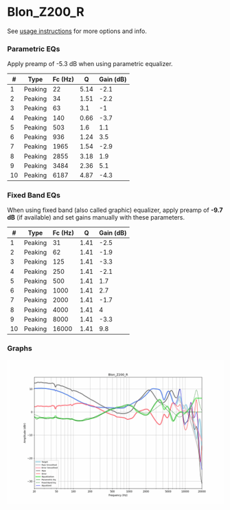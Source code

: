 # Blon_Z200_R
See [usage instructions](https://github.com/jaakkopasanen/AutoEq#usage) for more options and info.

### Parametric EQs
Apply preamp of -5.3 dB when using parametric equalizer.

|   # | Type    |   Fc (Hz) |    Q |   Gain (dB) |
|-----|---------|-----------|------|-------------|
|   1 | Peaking |        22 | 5.14 |        -2.1 |
|   2 | Peaking |        34 | 1.51 |        -2.2 |
|   3 | Peaking |        63 | 3.1  |        -1   |
|   4 | Peaking |       140 | 0.66 |        -3.7 |
|   5 | Peaking |       503 | 1.6  |         1.1 |
|   6 | Peaking |       936 | 1.24 |         3.5 |
|   7 | Peaking |      1965 | 1.54 |        -2.9 |
|   8 | Peaking |      2855 | 3.18 |         1.9 |
|   9 | Peaking |      3484 | 2.36 |         5.1 |
|  10 | Peaking |      6187 | 4.87 |        -4.3 |

### Fixed Band EQs
When using fixed band (also called graphic) equalizer, apply preamp of **-9.7 dB** (if available) and set gains manually with these parameters.

|   # | Type    |   Fc (Hz) |    Q |   Gain (dB) |
|-----|---------|-----------|------|-------------|
|   1 | Peaking |        31 | 1.41 |        -2.5 |
|   2 | Peaking |        62 | 1.41 |        -1.9 |
|   3 | Peaking |       125 | 1.41 |        -3.3 |
|   4 | Peaking |       250 | 1.41 |        -2.1 |
|   5 | Peaking |       500 | 1.41 |         1.7 |
|   6 | Peaking |      1000 | 1.41 |         2.7 |
|   7 | Peaking |      2000 | 1.41 |        -1.7 |
|   8 | Peaking |      4000 | 1.41 |         4   |
|   9 | Peaking |      8000 | 1.41 |        -3.3 |
|  10 | Peaking |     16000 | 1.41 |         9.8 |

### Graphs
![](./Blon_Z200_R.png)

